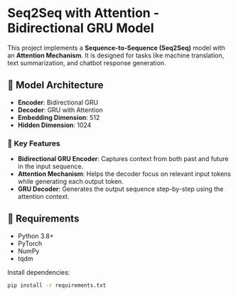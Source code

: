 # Seq2Seq with Attention - Bidirectional GRU Model

This project implements a **Sequence-to-Sequence (Seq2Seq)** model with an **Attention Mechanism**. It is designed for tasks like machine translation, text summarization, and chatbot response generation.

## 🧠 Model Architecture

- **Encoder**: Bidirectional GRU
- **Decoder**: GRU with Attention
- **Embedding Dimension**: 512
- **Hidden Dimension**: 1024

### 📌 Key Features

- **Bidirectional GRU Encoder**: Captures context from both past and future in the input sequence.
- **Attention Mechanism**: Helps the decoder focus on relevant input tokens while generating each output token.
- **GRU Decoder**: Generates the output sequence step-by-step using the attention context.

## 🔧 Requirements

- Python 3.8+
- PyTorch
- NumPy
- tqdm

Install dependencies:
```bash
pip install -r requirements.txt
